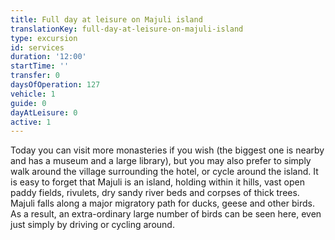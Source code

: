 ```yaml
---
title: Full day at leisure on Majuli island
translationKey: full-day-at-leisure-on-majuli-island
type: excursion
id: services
duration: '12:00'
startTime: ''
transfer: 0
daysOfOperation: 127
vehicle: 1
guide: 0
dayAtLeisure: 0
active: 1
---
```

Today you can visit more monasteries if you wish (the biggest one is nearby and has a museum and a large library), but you may also prefer to simply walk around the village surrounding the hotel, or cycle around the island.    It is easy to forget that Majuli is an island, holding within it hills, vast open paddy fields, rivulets, dry sandy river beds and corpses of thick trees. Majuli falls along a major migratory path for ducks, geese and other birds. As a result, an extra-ordinary large number of birds can be seen here, even just simply by driving or cycling around. 